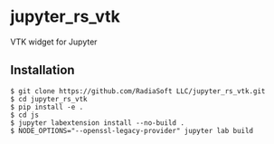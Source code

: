 # jupyter_rs_vtk

VTK widget for Jupyter

## Installation

    $ git clone https://github.com/RadiaSoft LLC/jupyter_rs_vtk.git
    $ cd jupyter_rs_vtk
    $ pip install -e .
    $ cd js
    $ jupyter labextension install --no-build .
    $ NODE_OPTIONS="--openssl-legacy-provider" jupyter lab build
